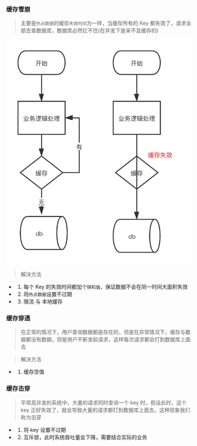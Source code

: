 ### 缓存雪崩
> 主要是`热点数据`的缓存`失效时间`为一样，当缓存所有的 Key 都失效了，请求全部去查数据库，数据库必然扛不住(在并发下是来不及缓存的)

![缓存雪崩-缓存穿透-缓存击穿](./缓存雪崩-缓存穿透-缓存击穿.png)

> 解决方法
- 1. 每个 Key 的失效时间都加个`随机值`，保证数据不会在同一时间大面积失效
- 2. 将`热点数据`设置不过期
- 3. 限流 与 本地缓存


### 缓存穿透
> 在正常的情况下，用户查询数据都是存在的，但是在异常情况下，缓存与数据都没有数据，但是用户不断发起请求，这样每次请求都会打到数据库上面去

> 解决方法
- 1. 缓存空值

### 缓存击穿
> 平常高并发的系统中，大量的请求同时查询一个 key 时，假设此时，这个 key 正好失效了，就会导致大量的请求都打到数据库上面去，这种现象我们称为击穿
- 1. 将 key 设置不过期
- 2. 互斥锁，此时系统吞吐量会下降，需要结合实际的业务

